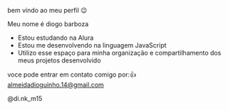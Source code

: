 bem vindo ao meu perfil 😉

Meu nome é diogo barboza

- Estou estudando na Alura
- Estou me desenvolvendo na linguagem JavaScript
- Utilizo esse espaço para minha organização e compartilhamento dos meus projetos desenvolvido

voce pode entrar em contato comigo por:👍
almeidadioguinho.14@gmail.com

@di.nk_m15


